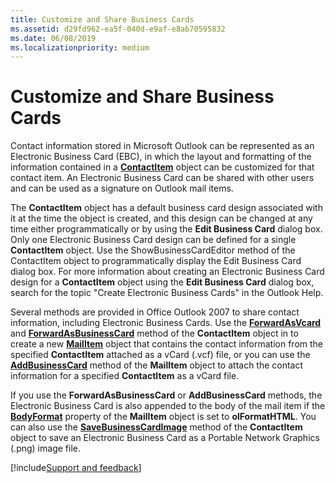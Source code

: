 ```yaml
---
title: Customize and Share Business Cards
ms.assetid: d29fd962-ea5f-040d-e9af-e8ab70595832
ms.date: 06/08/2019
ms.localizationpriority: medium
---
```



# Customize and Share Business Cards

Contact information stored in Microsoft Outlook can be represented as an Electronic Business Card (EBC), in which the layout and formatting of the information contained in a **[ContactItem](../../../api/Outlook.ContactItem.md)** object can be customized for that contact item. An Electronic Business Card can be shared with other users and can be used as a signature on Outlook mail items.

 The **ContactItem** object has a default business card design associated with it at the time the object is created, and this design can be changed at any time either programmatically or by using the **Edit Business Card** dialog box. Only one Electronic Business Card design can be defined for a single **ContactItem** object. Use the ShowBusinessCardEditor method of the ContactItem object to programmatically display the Edit Business Card dialog box. For more information about creating an Electronic Business Card design for a **ContactItem** object using the **Edit Business Card** dialog box, search for the topic "Create Electronic Business Cards" in the Outlook Help.

Several methods are provided in Office Outlook 2007 to share contact information, including Electronic Business Cards. Use the **[ForwardAsVcard](../../../api/Outlook.ContactItem.ForwardAsVcard.md)** and **[ForwardAsBusinessCard](../../../api/Outlook.ContactItem.ForwardAsBusinessCard.md)** method of the **ContactItem** object in to create a new **[MailItem](../../../api/Outlook.MailItem.md)** object that contains the contact information from the specified **ContactItem** attached as a vCard (.vcf) file, or you can use the **[AddBusinessCard](../../../api/Outlook.MailItem.AddBusinessCard.md)** method of the **MailItem** object to attach the contact information for a specified **ContactItem** as a vCard file.

If you use the **ForwardAsBusinessCard** or **AddBusinessCard** methods, the Electronic Business Card is also appended to the body of the mail item if the **[BodyFormat](../../../api/Outlook.MailItem.BodyFormat.md)** property of the **MailItem** object is set to **olFormatHTML**. You can also use the **[SaveBusinessCardImage](../../../api/Outlook.ContactItem.SaveBusinessCardImage.md)** method of the **ContactItem** object to save an Electronic Business Card as a Portable Network Graphics (.png) image file.

[!include[Support and feedback](~/includes/feedback-boilerplate.md)]